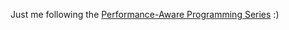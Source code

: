 Just me following the [Performance-Aware Programming Series](https://www.computerenhance.com/p/table-of-contents) :)
